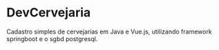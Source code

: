 # DevCervejaria
Cadastro simples de cervejarias em Java e Vue.js, utilizando framework springboot e o sgbd postgresql.
